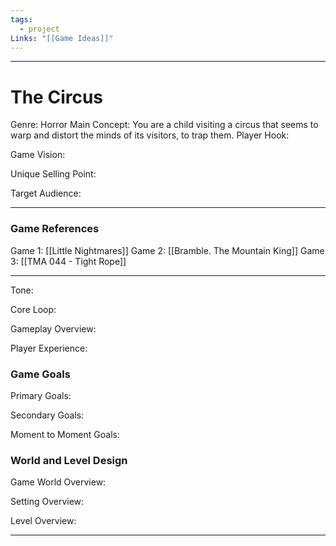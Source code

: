 ```yaml
---
tags:
  - project
Links: "[[Game Ideas]]"
---
```

---
# The Circus

Genre:
	Horror
Main Concept:
	You are a child visiting a circus that seems to warp and distort the minds of its visitors, to trap them.
Player Hook:
	
Game Vision:
	
Unique Selling Point:
	
Target Audience:
	
---
### Game References

Game 1:
	[[Little Nightmares]]
Game 2:
	[[Bramble. The Mountain King]]
Game 3:
	[[TMA 044 - Tight Rope]]

---

Tone:

Core Loop:

Gameplay Overview:

Player Experience:

### Game Goals

Primary Goals:

Secondary Goals:

Moment to Moment Goals:

### World and Level Design

Game World Overview:

Setting Overview:

Level Overview:

---



